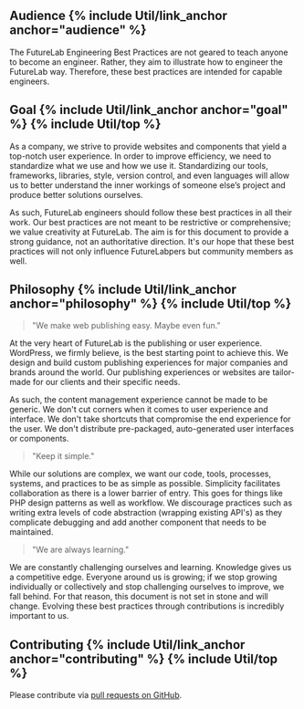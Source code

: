 <h2 id="audience" class="anchor-heading">Audience {% include Util/link_anchor anchor="audience" %}</h2>

The FutureLab Engineering Best Practices are not geared to teach anyone to become an engineer. Rather, they aim to illustrate how to engineer the FutureLab way. Therefore, these best practices are intended for capable engineers.

<h2 id="goal" class="anchor-heading">Goal {% include Util/link_anchor anchor="goal" %} {% include Util/top %}</h2>

As a company, we strive to provide websites and components that yield a top-notch user experience. In order to improve efficiency, we need to standardize what we use and how we use it. Standardizing our tools, frameworks, libraries, style, version control, and even languages will allow us to better understand the inner workings of someone else’s project and produce better solutions ourselves.

As such, FutureLab engineers should follow these best practices in all their work. Our best practices are not meant to be restrictive or comprehensive; we value creativity at FutureLab. The aim is for this document to provide a strong guidance, not an authoritative direction. It's our hope that these best practices will not only influence FutureLabpers but community members as well.

<h2 id="philosophy" class="anchor-heading">Philosophy {% include Util/link_anchor anchor="philosophy" %} {% include Util/top %}</h2>

> "We make web publishing easy. Maybe even fun."

At the very heart of FutureLab is the publishing or user experience. WordPress, we firmly believe, is the best starting point to achieve this. We design and build custom publishing experiences for major companies and brands around the world. Our publishing experiences or websites are tailor-made for our clients and their specific needs.

As such, the content management experience cannot be made to be generic. We don't cut corners when it comes to user experience and interface. We don't take shortcuts that compromise the end experience for the user. We don't distribute pre-packaged, auto-generated user interfaces or components.

> "Keep it simple."

While our solutions are complex, we want our code, tools, processes, systems, and practices to be as simple as possible. Simplicity facilitates collaboration as there is a lower barrier of entry. This goes for things like PHP design patterns as well as workflow. We discourage practices such as writing extra levels of code abstraction (wrapping existing API's) as they complicate debugging and add another component that needs to be maintained.

> "We are always learning."

We are constantly challenging ourselves and learning. Knowledge gives us a competitive edge. Everyone around us is growing; if we stop growing individually or collectively and stop challenging ourselves to improve, we fall behind. For that reason, this document is not set in stone and will change. Evolving these best practices through contributions is incredibly important to us.

<h2 id="contributing" class="anchor-heading">Contributing {% include Util/link_anchor anchor="contributing" %} {% include Util/top %}</h2>

Please contribute via [pull requests on GitHub](https://github.com/futurelabnz/engineering-best-practices).
